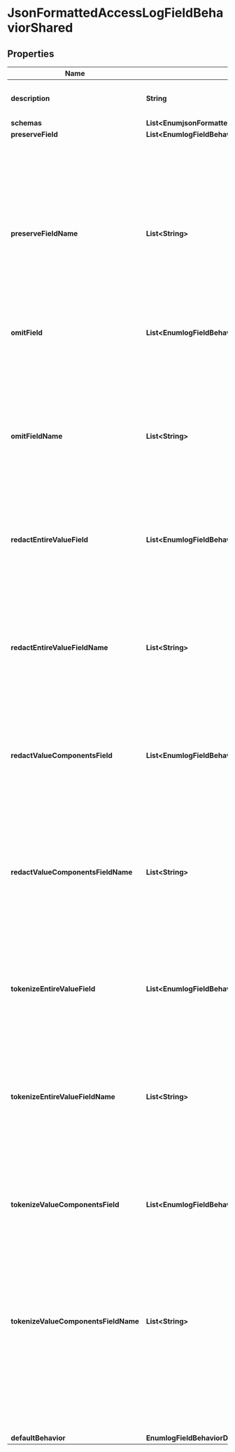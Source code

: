 

# JsonFormattedAccessLogFieldBehaviorShared


## Properties

| Name | Type | Description | Notes |
|------------ | ------------- | ------------- | -------------|
|**description** | **String** | A description for this Log Field Behavior |  [optional] |
|**schemas** | **List&lt;EnumjsonFormattedAccessLogFieldBehaviorSchemaUrn&gt;** |  |  |
|**preserveField** | **List&lt;EnumlogFieldBehaviorJsonFormattedAccessPreserveFieldProp&gt;** |  |  [optional] |
|**preserveFieldName** | **List&lt;String&gt;** | The names of any custom fields whose values should be preserved. This should generally only be used for fields that are not available through the preserve-field property (for example, custom log fields defined in Server SDK extensions). |  [optional] |
|**omitField** | **List&lt;EnumlogFieldBehaviorJsonFormattedAccessOmitFieldProp&gt;** |  |  [optional] |
|**omitFieldName** | **List&lt;String&gt;** | The names of any custom fields that should be omitted from log messages. This should generally only be used for fields that are not available through the omit-field property (for example, custom log fields defined in Server SDK extensions). |  [optional] |
|**redactEntireValueField** | **List&lt;EnumlogFieldBehaviorJsonFormattedAccessRedactEntireValueFieldProp&gt;** |  |  [optional] |
|**redactEntireValueFieldName** | **List&lt;String&gt;** | The names of any custom fields whose values should be completely redacted. This should generally only be used for fields that are not available through the redact-entire-value-field property (for example, custom log fields defined in Server SDK extensions). |  [optional] |
|**redactValueComponentsField** | **List&lt;EnumlogFieldBehaviorJsonFormattedAccessRedactValueComponentsFieldProp&gt;** |  |  [optional] |
|**redactValueComponentsFieldName** | **List&lt;String&gt;** | The names of any custom fields for which to redact components within the value. This should generally only be used for fields that are not available through the redact-value-components-field property (for example, custom log fields defined in Server SDK extensions). |  [optional] |
|**tokenizeEntireValueField** | **List&lt;EnumlogFieldBehaviorJsonFormattedAccessTokenizeEntireValueFieldProp&gt;** |  |  [optional] |
|**tokenizeEntireValueFieldName** | **List&lt;String&gt;** | The names of any custom fields whose values should be completely tokenized. This should generally only be used for fields that are not available through the tokenize-entire-value-field property (for example, custom log fields defined in Server SDK extensions). |  [optional] |
|**tokenizeValueComponentsField** | **List&lt;EnumlogFieldBehaviorJsonFormattedAccessTokenizeValueComponentsFieldProp&gt;** |  |  [optional] |
|**tokenizeValueComponentsFieldName** | **List&lt;String&gt;** | The names of any custom fields for which to tokenize components within the value. This should generally only be used for fields that are not available through the tokenize-value-components-field property (for example, custom log fields defined in Server SDK extensions). |  [optional] |
|**defaultBehavior** | **EnumlogFieldBehaviorDefaultBehaviorProp** |  |  [optional] |



